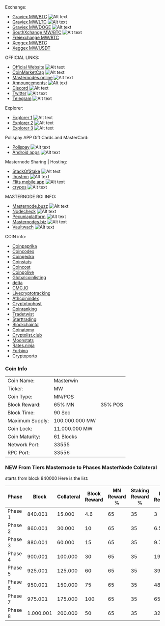 Exchange:
- [Graviex MW/BTC](https://graviex.net/markets/mwbtc) ![Alt text](https://masterwin.online/github/703836702308827146.png? "Graviex")
- [Graviex MW/LTC](https://graviex.net/markets/mwltc) ![Alt text](https://masterwin.online/github/703836702308827146.png? "Graviex")
- [Graviex MW/DOGE](https://graviex.net/markets/mwdoge) ![Alt text](https://masterwin.online/github/703836702308827146.png? "Graviex")
- [SouthXchange MW/BTC](https://www.southxchange.com/Market/Book/MW/BTC) ![Alt text](https://masterwin.online/github/703836695946068019.png? "SouthXchange")
- [Freiexchange MW/BTC](https://freiexchange.com/market/MW/BTC)
- [Xeggex MW/BTC](https://graviex.net/markets/mwbtc)
- [Xeggex MW/USDT](https://graviex.net/markets/mwltc)

OFFICIAL LINKS:
- [Official Website](https://masterwin.online/) ![Alt text](https://masterwin.online/github/701893309475455177.png? "Official Website")
- [CoinMarketCap](https://coinmarketcap.com/currencies/masterwin/) ![Alt text](https://masterwin.online/github/c.png? "CoinMarketCap")
- [Masternodes.online](https://masternodes.online/currencies/MW/) ![Alt text](https://masterwin.online/github/607530120437039104.png? "Masternodes.online")
- [Announcements:](https://bitcoingarden.org/forum/index.php?topic=84392) ![Alt text](https://masterwin.online/github/702868607100780564.png? "Announcements") 
- [Discord](https://discord.gg/URE2RPC) ![Alt text](https://masterwin.online/github/702868164752703488.png? "Discord")
- [Twitter](https://twitter.com/MasterwinMW) ![Alt text](https://masterwin.online/github/702868356352704512.png? "Twitter")
- [Telegram](https://t.me/masterwinofficial) ![Alt text](https://masterwin.online/github/702868304620159076.png? "Telegram")

Explorer:
- [Explorer 1](http://mw.polispay.com/) ![Alt text](https://masterwin.online/github/697546382197915653.png? "Explorer") 
- [Explorer 2](https://explorer.masterwin.online/) ![Alt text](https://masterwin.online/github/697546382197915653.png? "Explorer") 
- [Explorer 3](https://ihostmn.com/explorerinfo.php?coin=MW) ![Alt text](https://masterwin.online/github/703836700631367720.png? "Explorer") 

Polispay APP Gift Cards and MasterCard:
- [Polispay](https://www.polispay.com/) ![Alt text](https://masterwin.online/github/703836702539644979.png? "Polispay") 
- [Android apps](https://play.google.com/store/apps/details?id=com.polispay.copay) ![Alt text](https://masterwin.online/github/goggle.png? "Polispay Android") 

Masternode Sharing | Hosting:
- [StackOfStake](https://stackofstake.com/) ![Alt text](https://masterwin.online/github/704692407933075487.png? "StackOfStake") 
- [Ihostmn](https://ihostmn.com) ![Alt text](https://masterwin.online/github/703836700631367720.png? "Ihostmn") 
- [Flits mobile app](https://flitsnode.app/download) ![Alt text](https://masterwin.online/github/703836687188361237.png? "Flits") 
- [crypos](https://crypos.io/) ![Alt text](https://masterwin.online/github/703836702011162654.png? "crypos") 

MASTERNODE ROI INFO:
- [Masternode.buzz](https://coins.masternode.buzz/MW/) ![Alt text](https://masterwin.online/github/703836670554013707.png? "Masternode.buzz")
- [Nodecheck](https://nodecheck.io/currency/MW) ![Alt text](https://masterwin.online/github/703836700899541074.png? "Nodecheck")
- [Pecuniaplatform](https://pecuniaplatform.io/coin-details/Masterwin) ![Alt text](https://masterwin.online/github/p.png? "Pecuniaplatform")
- [Masternodes.biz](http://masternodes.biz/coindetail.php?c=MW) ![Alt text](https://masterwin.online/github/703836697829441638.png? "Masternodes.biz")
- [Vaultwach](https://www.vaultwatch.eu/detail.php?coin=mw) ![Alt text](https://masterwin.online/github/v.png? "Vaultwach")

COIN info:
- [Coinpaprika](https://coinpaprika.com/coin/mw-masterwin)
- [Coincodex](https://coincodex.com/crypto/masterwin)
- [Coingecko](https://www.coingecko.com/en/coins/masterwin)
- [Coinstats](https://coinstats.app/en/coins/masterwin)
- [Coincost](http://coincost.net/en/currency/masterwin)
- [Coingolive](https://coingolive.com/en/coins/masterwin)
- [Globalcoinlisting](https://globalcoinlisting.com/currency/masterwin)
- [delta](https://delta.app/en/crypto/mw/masterwincoin)
- [CMC.IO](https://cmc.io/coins/masterwin/)
- [Livecryptotracking](http://livecryptotracking.com/currency/masterwin/)
- [Athcoinindex](https://athcoinindex.com/coin/masterwin)
- [Cryptotophost](https://cryptotophost.com/coin/mw)
- [Coinranking](https://coinranking.com/coin/F7GShh8J+masterwin-mw)
- [Tradetwist](https://tradetwist.com/currency/masterwin)
- [Starttrading](https://starttrading.com/currencies/masterwin/)
- [Blockchaintd](https://blockchaintd.com/prices/masterwin)
- [Coinatomy](http://coinatomy.com/currency/masterwin)
- [Cryptolist.club](https://cryptolist.club/currency/masterwin)
- [Moonstats](https://www.moonstats.com/mw-masterwin)
- [Rates.ninja](https://rates.ninja/cryptocurrency/masterwin)
- [Forbino](https://forbino.com/pl/kursy/masterwin/)
- [Cryptoporto](https://cryptoporto.com/)

### Coin Info

<table>
<tr><td>Coin Name:</td><td>Masterwin</td></tr>
<tr><td>Ticker:</td><td>MW</td></tr>
<tr><td>Coin Type:</td><td>MN/POS</td></tr>
<tr><td>Block Reward:</td><td>65% MN</td><td>35% POS</td></tr>
<tr><td>Block Time:</td><td>90 Sec</td></tr>                 
<tr><td>Maximum Supply:</td><td>100.000.000 MW</td></tr>
<tr><td>Coin Lock:</td><td>11.000.000 MW</td></tr>
<tr><td>Coin Maturity:</td><td>61 Blocks</td></tr>		
<tr><td>Network Port:</td><td>33555</td></tr>
<tr><td>RPC Port:</td><td>33556</td></tr>
</table>

### NEW From Tiers Masternode to Phases MasterNode Collateral 
starts from block 840000
Here is the list:
<table>
<thead>
<tr>
<th>Phase</th>
<th>Block</th>
<th>Collateral</th>
<th>Block Reward</th>
<th>MN Reward %</th>
<th>Staking Reward %</th>
<th>MN Reward</th>
<th>Staker Reward</th>
</tr>
</thead>
<tbody>
<tr>
<td>Phase 1</td>
<td>840.001</td>
<td>15.000</td>
<td>4.6</td>
<td>65</td>
<td>35</td>
<td>3</td>
<td>1.6</td>
</tr>
<tr>
<td>Phase 2</td>
<td>860.001</td>
<td>30.000</td>
<td>10</td>
<td>65</td>
<td>35</td>
<td>6.5</td>
<td>3.5</td>
</tr>
<tr>
<td>Phase 3</td>
<td>880.001</td>
<td>60.000</td>
<td>15</td>
<td>65</td>
<td>35</td>
<td>9.75</td>
<td>5.25</td>
</tr>
<tr>
<td>Phase 4</td>
<td>900.001</td>
<td>100.000</td>
<td>30</td>
<td>65</td>
<td>35</td>
<td>19.5</td>
<td>10.5</td>
</tr>
<tr>
<td>Phase 5</td>
<td>925.001</td>
<td>125.000</td>
<td>60</td>
<td>65</td>
<td>35</td>
<td>39</td>
<td>21</td>
</tr>
<tr>
<td>Phase 6</td>
<td>950.001</td>
<td>150.000</td>
<td>75</td>
<td>65</td>
<td>35</td>
<td>48.75</td>
<td>26.25</td>
</tr>
<tr>
<td>Phase 7</td>
<td>975.001</td>
<td>175.000</td>
<td>100</td>
<td>65</td>
<td>35</td>
<td>65</td>
<td>35</td>
</tr>
<tr>
<td>Phase 8</td>
<td>1.000.001</td>
<td>200.000</td>
<td>50</td>
<td>65</td>
<td>35</td>
<td>32.5</td>
<td>17.5</td>
</tr>
</tbody>
</table>
